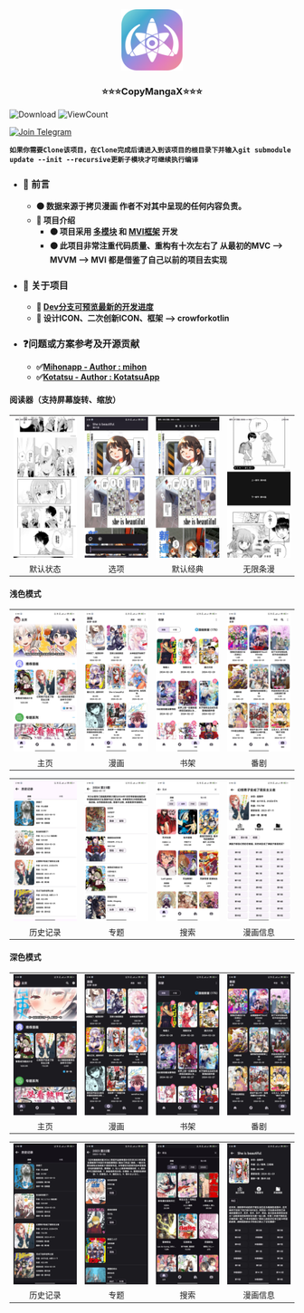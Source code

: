 <div align="center">
  <a href="https://github.com/CrowForKotlin/CopyManga_Crow">
    <img src="docs/images/logo - 1024px_1.2.5.png" alt="Logo" width="108" height="108">
  </a>

<h3 align="center">⭐⭐⭐CopyMangaX⭐⭐⭐</h3>
</div>

<p>
<img alt="Download" src="https://img.shields.io/github/downloads/crowforkotlin/CopyMangaX/total.svg"/>
<img alt="ViewCount" src="https://views.whatilearened.today/views/github/crowforkotlin/CopyMangaX.svg"/>
</p>

[![Join Telegram](https://img.shields.io/badge/-telegram-red?color=white&logo=telegram&logoColor=blue)](https://t.me/+kFkVVuDOFsFiMzQ1)

**```如果你需要Clone该项目，在Clone完成后请进入到该项目的根目录下并输入git submodule update --init --recursive更新子模块才可继续执行编译```**

- ### **🔶 前言**
    - **🟠 数据来源于拷贝漫画 作者不对其中呈现的任何内容负责。**
    - **🔷 项目介绍**
        - **🟠 项目采用 <u>多模块</u> 和 <u>MVI框架</u> 开发**
        - **🟠 此项目非常注重代码质量、重构有十次左右了 从最初的MVC --> MVVM --> MVI 都是借鉴了自己以前的项目去实现**

- ### **🔶 关于项目**
    - **🔷 [Dev分支可预览最新的开发进度](https://github.com/CrowForKotlin/CopyManga_Crow/tree/dev)**
    - **🔷 设计ICON、二次创新ICON、框架 --> crowforkotlin**

- ### **❓问题或方案参考及开源贡献**
    - **✅[Mihonapp - Author : mihon](https://github.com/mihonapp/mihon)**
    - **✅[Kotatsu - Author : KotatsuApp](https://github.com/KotatsuApp/Kotatsu)**

#### 阅读器（支持屏幕旋转、缩放）
<table>
	<tr>
		<td align="center"><img src="docs/images/1.3.2_light_comic.jpg"></td>
		<td align="center"><img src="docs/images/1.3.2_dark_comic.jpg"></td>
		<td align="center"><img src="docs/images/1.3.2_dark_standard.jpg"></td>
		<td align="center"><img src="docs/images/1.3.2_light_stript.jpg"></td>
	</tr>
    <tr>
		<td align="center">默认状态</td>
		<td align="center">选项</td>
        <td align="center">默认经典</td>
        <td align="center">无限条漫</td>
	</tr>
</table>

#### 浅色模式
<table>
	<tr>
		<td align="center"><img src="docs/images/1.3.2_light_home.jpg"></td>
		<td align="center"><img src="docs/images/1.3.2_light_discover.jpg"></td>
		<td align="center"><img src="docs/images/1.3.2_light_bookshelf.jpg"></td>
		<td align="center"><img src="docs/images/1.3.2_light_anime.jpg"></td>
	</tr>
    <tr>
		<td align="center">主页</td>
		<td align="center">漫画</td>
        <td align="center">书架</td>
        <td align="center">番剧</td>
	</tr>
</table>
<table>
	<tr>
		<td align="center"><img src="docs/images/1.3.2_light_history.jpg"></td>
		<td align="center"><img src="docs/images/1.3.2_light_topic.jpg"></td>
		<td align="center"><img src="docs/images/1.3.2_light_search.jpg"></td>
		<td align="center"><img src="docs/images/1.3.2_light_comic_info.jpg"></td>
	</tr>
    <tr>
		<td align="center">历史记录</td>
		<td align="center">专题</td>
        <td align="center">搜索</td>
        <td align="center">漫画信息</td>
	</tr>
</table>

#### 深色模式
<table>
	<tr>
		<td align="center"><img src="docs/images/1.3.2_dark_home.jpg"></td>
		<td align="center"><img src="docs/images/1.3.2_dark_discover.jpg"></td>
		<td align="center"><img src="docs/images/1.3.2_dark_bookshelf.jpg"></td>
		<td align="center"><img src="docs/images/1.3.2_dark_anime.jpg"></td>
	</tr>
    <tr>
		<td align="center">主页</td>
		<td align="center">漫画</td>
        <td align="center">书架</td>
        <td align="center">番剧</td>
	</tr>
</table>
<table>
	<tr>
		<td align="center"><img src="docs/images/1.3.2_dark_history.jpg"></td>
		<td align="center"><img src="docs/images/1.3.2_dark_topic.jpg"></td>
		<td align="center"><img src="docs/images/1.3.2_dark_search.jpg"></td>
		<td align="center"><img src="docs/images/1.3.2_dark_comic_info.jpg"></td>
	</tr>
    <tr>
		<td align="center">历史记录</td>
		<td align="center">专题</td>
        <td align="center">搜索</td>
        <td align="center">漫画信息</td>
	</tr>
</table>